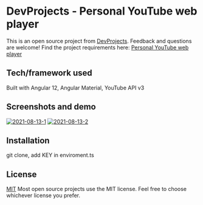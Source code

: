 # DevProjects - Personal YouTube web player

This is an open source project from [DevProjects](http://www.codementor.io/projects). Feedback and questions are welcome!
Find the project requirements here: [Personal YouTube web player](https://www.codementor.io/projects/web/personal-youtube-web-player-au63vmgocm)

## Tech/framework used
Built with Angular 12, Angular Material, YouTube API v3

## Screenshots and demo
  <a href="https://ibb.co/zP20GJq"><img src="https://i.ibb.co/zP20GJq/2021-08-13-1.png" alt="2021-08-13-1" border="0"></a> 
  <a href="https://ibb.co/d5Kk97p"><img src="https://i.ibb.co/d5Kk97p/2021-08-13-2.png" alt="2021-08-13-2" border="0"></a>

## Installation
 git clone, add KEY in enviroment.ts

## License
[MIT](https://choosealicense.com/licenses/mit/)
Most open source projects use the MIT license. Feel free to choose whichever license you prefer.
